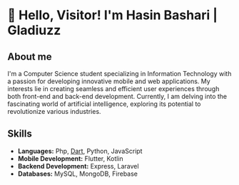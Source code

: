 # 👋 Hello, Visitor! I'm Hasin Bashari | Gladiuzz

## About me
I'm a Computer Science student specializing in Information Technology with a passion for developing innovative mobile and web applications. My interests lie in creating seamless and efficient user experiences through both front-end and back-end development. Currently, I am delving into the fascinating world of artificial intelligence, exploring its potential to revolutionize various industries.

## Skills
- **Languages:** Php, [Dart](https://img.shields.io/badge/dart-%230175C2.svg?style=for-the-badge&logo=dart&logoColor=white), Python, JavaScript
- **Mobile Development:** Flutter, Kotlin
- **Backend Development:** Express, Laravel
- **Databases:** MySQL, MongoDB, Firebase


